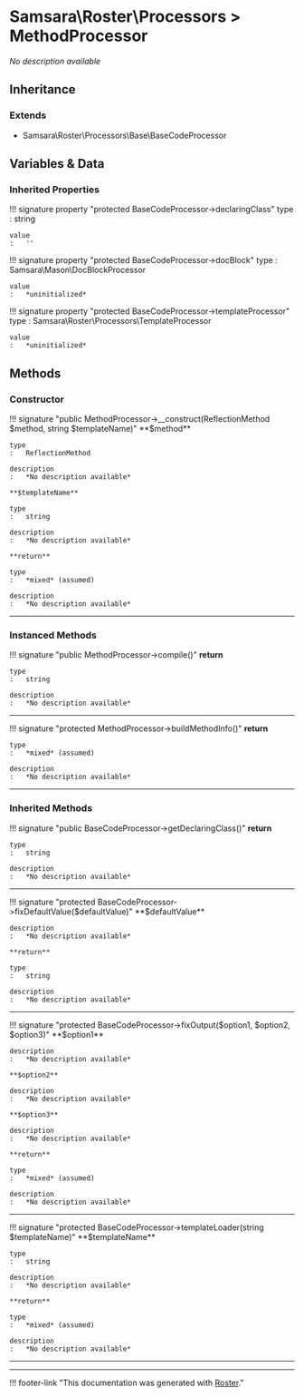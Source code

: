 # Samsara\Roster\Processors > MethodProcessor

*No description available*


## Inheritance


### Extends

- Samsara\Roster\Processors\Base\BaseCodeProcessor


## Variables & Data


### Inherited Properties

!!! signature property "protected BaseCodeProcessor->declaringClass"
    type
    :   string

    value
    :   ''

!!! signature property "protected BaseCodeProcessor->docBlock"
    type
    :   Samsara\Mason\DocBlockProcessor

    value
    :   *uninitialized*

!!! signature property "protected BaseCodeProcessor->templateProcessor"
    type
    :   Samsara\Roster\Processors\TemplateProcessor

    value
    :   *uninitialized*



## Methods


### Constructor

!!! signature "public MethodProcessor->__construct(ReflectionMethod $method, string $templateName)"
    **$method**

    type
    :   ReflectionMethod

    description
    :   *No description available*

    **$templateName**

    type
    :   string

    description
    :   *No description available*

    **return**

    type
    :   *mixed* (assumed)

    description
    :   *No description available*

---



### Instanced Methods

!!! signature "public MethodProcessor->compile()"
    **return**

    type
    :   string

    description
    :   *No description available*

---

!!! signature "protected MethodProcessor->buildMethodInfo()"
    **return**

    type
    :   *mixed* (assumed)

    description
    :   *No description available*

---



### Inherited Methods

!!! signature "public BaseCodeProcessor->getDeclaringClass()"
    **return**

    type
    :   string

    description
    :   *No description available*

---

!!! signature "protected BaseCodeProcessor->fixDefaultValue($defaultValue)"
    **$defaultValue**

    description
    :   *No description available*

    **return**

    type
    :   string

    description
    :   *No description available*

---

!!! signature "protected BaseCodeProcessor->fixOutput($option1, $option2, $option3)"
    **$option1**

    description
    :   *No description available*

    **$option2**

    description
    :   *No description available*

    **$option3**

    description
    :   *No description available*

    **return**

    type
    :   *mixed* (assumed)

    description
    :   *No description available*

---

!!! signature "protected BaseCodeProcessor->templateLoader(string $templateName)"
    **$templateName**

    type
    :   string

    description
    :   *No description available*

    **return**

    type
    :   *mixed* (assumed)

    description
    :   *No description available*

---




---
!!! footer-link "This documentation was generated with [Roster](https://jordanrl.github.io/Roster/)."